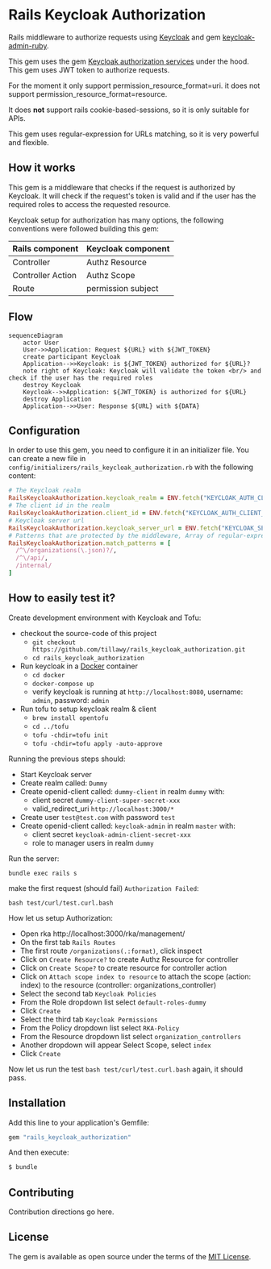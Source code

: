 # Rails Keycloak Authorization

Rails middleware to authorize requests using [Keycloak](https://www.keycloak.org) and gem [keycloak-admin-ruby](https://github.com/looorent/keycloak-admin-ruby).

This gem uses the gem [Keycloak authorization services](https://www.keycloak.org/docs/latest/authorization_services/index.html#_service_overview) under the hood.
This gem uses JWT token to authorize requests.

For the moment it only support permission_resource_format=uri. it does not support permission_resource_format=resource.

It does **not** support rails cookie-based-sessions, so it is only suitable for APIs.

This gem uses regular-expression for URLs matching, so it is very powerful and flexible. 

## How it works

This gem is a middleware that checks if the request is authorized by Keycloak. 
It will check if the request's token is valid and if the user has the required roles to access the requested resource.

Keycloak setup for authorization has many options, the following conventions were followed building this gem:

| Rails component   | Keycloak component  |
|-------------------|---------------------|
| Controller        | Authz Resource      |
| Controller Action | Authz Scope         |
| Route             | permission subject  |


## Flow

```mermaid
sequenceDiagram
    actor User
    User->>Application: Request ${URL} with ${JWT_TOKEN}
    create participant Keycloak
    Application-->>Keycloak: is ${JWT_TOKEN} authorized for ${URL}?
    note right of Keycloak: Keycloak will validate the token <br/> and check if the user has the required roles
    destroy Keycloak
    Keycloak-->>Application: ${JWT_TOKEN} is authorized for ${URL}
    destroy Application
    Application-->>User: Response ${URL} with ${DATA}
```


## Configuration

In order to use this gem, you need to configure it in an initializer file. You can create a new file in `config/initializers/rails_keycloak_authorization.rb` with the following content:

```ruby
# The Keycloak realm 
RailsKeycloakAuthorization.keycloak_realm = ENV.fetch("KEYCLOAK_AUTH_CLIENT_REALM_NAME", "dummy")
# The client id in the realm
RailsKeycloakAuthorization.client_id = ENV.fetch("KEYCLOAK_AUTH_CLIENT_ID", "dummy-client")
# Keycloak server url
RailsKeycloakAuthorization.keycloak_server_url = ENV.fetch("KEYCLOAK_SERVER_URL", "http://localhost:8080")
# Patterns that are protected by the middleware, Array of regular-expressions.
RailsKeycloakAuthorization.match_patterns = [
  /^\/organizations(\.json)?/,
  /^\/api/,
  /internal/
]
```

## How to easily test it?

Create development environment with Keycloak and Tofu:
 * checkout the source-code of this project
   * `git checkout https://github.com/tillawy/rails_keycloak_authorization.git`
   * `cd rails_keycloak_authorization`
 * Run keycloak in a [Docker](https://docs.docker.com/get-docker/) container
   * `cd docker`
   * `docker-compose up`
   * verify keycloak is running at `http://localhost:8080`, username: `admin`, password: `admin`
 * Run tofu to setup keycloak realm & client
   * `brew install opentofu`  
   * `cd ../tofu` 
   * `tofu -chdir=tofu init`
   * `tofu -chdir=tofu apply -auto-approve` 

Running the previous steps should:
 * Start Keycloak server
 * Create realm called: `Dummy`
 * Create openid-client called: `dummy-client` in realm `dummy` with:
   * client secret `dummy-client-super-secret-xxx`
   * valid_redirect_uri `http://localhost:3000/*`
 * Create user `test@test.com` with password `test`
 * Create openid-client called: `keycloak-admin` in realm `master` with:
   * client secret `keycloak-admin-client-secret-xxx`
   * role to manager users in realm `dummy`

Run the server:

  `bundle exec rails s`

make the first request (should fail) `Authorization Failed`:

```shell
bash test/curl/test.curl.bash
```

How let us setup Authorization:

 * Open rka http://localhost:3000/rka/management/
 * On the first tab `Rails Routes`
 * The first route `/organizations(.:format)`, click inspect
 * Click on `Create Resource?` to create Authz Resource for controller 
 * Click on `Create Scope?` to create resource for controller action
 * Click on `Attach scope index to resource` to attach the scope (action: index) to the resource (controller: organizations_controller)
 * Select the second tab `Keycloak Policies`
 * From the Role dropdown list select `default-roles-dummy`
 * Click `Create`
 * Select the third tab `Keycloak Permissions`
 * From the Policy dropdown list select `RKA-Policy`
 * From the Resource dropdown list select `organization_controllers`
 * Another dropdown will appear Select Scope, select `index`
 * Click `Create`

Now let us run the test `bash test/curl/test.curl.bash` again, it should pass.

## Installation
Add this line to your application's Gemfile:

```ruby
gem "rails_keycloak_authorization"
```

And then execute:
```bash
$ bundle
```

## Contributing
Contribution directions go here.

## License
The gem is available as open source under the terms of the [MIT License](https://opensource.org/licenses/MIT).

